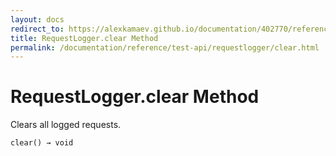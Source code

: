 ```yaml
---
layout: docs
redirect_to: https://alexkamaev.github.io/documentation/402770/reference/test-api/requestlogger/clear
title: RequestLogger.clear Method
permalink: /documentation/reference/test-api/requestlogger/clear.html
---
```

# RequestLogger.clear Method

Clears all logged requests.

```text
clear() → void
```
